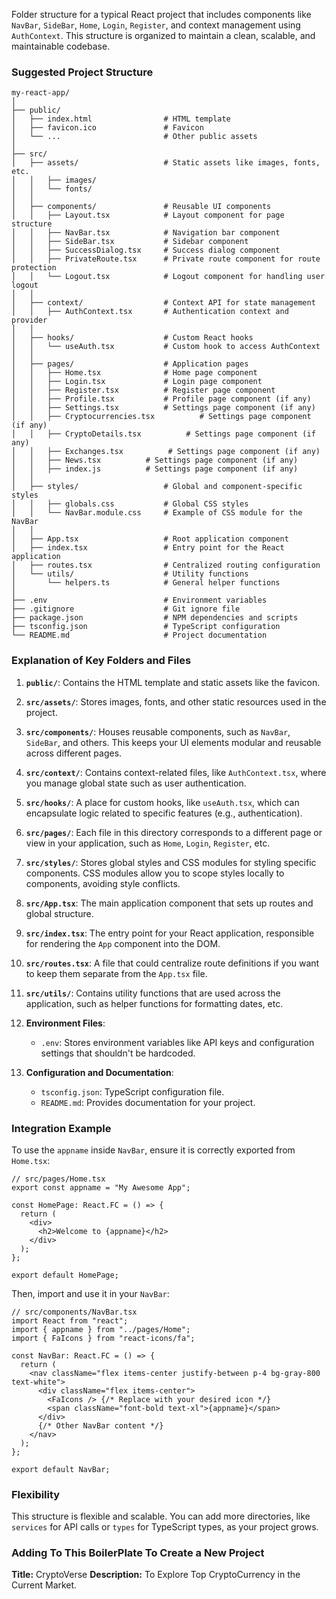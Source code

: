 Folder structure for a typical React project that includes components like `NavBar`, `SideBar`, `Home`, `Login`, `Register`, and context management using `AuthContext`. This structure is organized to maintain a clean, scalable, and maintainable codebase.

### Suggested Project Structure

```
my-react-app/
│
├── public/
│   ├── index.html                # HTML template
│   ├── favicon.ico               # Favicon
│   └── ...                       # Other public assets
│
├── src/
│   ├── assets/                   # Static assets like images, fonts, etc.
│   │   ├── images/
│   │   └── fonts/
│   │
│   ├── components/               # Reusable UI components
│   │   ├── Layout.tsx            # Layout component for page structure
│   │   ├── NavBar.tsx            # Navigation bar component
│   │   ├── SideBar.tsx           # Sidebar component
│   │   ├── SuccessDialog.tsx     # Success dialog component
│   │   ├── PrivateRoute.tsx      # Private route component for route protection
│   │   └── Logout.tsx            # Logout component for handling user logout
│   │
│   ├── context/                  # Context API for state management
│   │   ├── AuthContext.tsx       # Authentication context and provider
│   │
│   ├── hooks/                    # Custom React hooks
│   │   └── useAuth.tsx           # Custom hook to access AuthContext
│   │
│   ├── pages/                    # Application pages
│   │   ├── Home.tsx              # Home page component
│   │   ├── Login.tsx             # Login page component
│   │   ├── Register.tsx          # Register page component
│   │   ├── Profile.tsx           # Profile page component (if any)
│   │   ├── Settings.tsx          # Settings page component (if any)
│   │   ├── Cryptocurrencies.tsx          # Settings page component (if any)
│   │   ├── CryptoDetails.tsx          # Settings page component (if any)
│   │   ├── Exchanges.tsx          # Settings page component (if any)
│   │   ├── News.tsx          # Settings page component (if any)
│   │   ├── index.js          # Settings page component (if any)
│   │
│   ├── styles/                   # Global and component-specific styles
│   │   ├── globals.css           # Global CSS styles
│   │   └── NavBar.module.css     # Example of CSS module for the NavBar
│   │
│   ├── App.tsx                   # Root application component
│   ├── index.tsx                 # Entry point for the React application
│   ├── routes.tsx                # Centralized routing configuration
│   └── utils/                    # Utility functions
│       └── helpers.ts            # General helper functions
│
├── .env                          # Environment variables
├── .gitignore                    # Git ignore file
├── package.json                  # NPM dependencies and scripts
├── tsconfig.json                 # TypeScript configuration
└── README.md                     # Project documentation
```

### Explanation of Key Folders and Files

1. **`public/`**: Contains the HTML template and static assets like the favicon.
2. **`src/assets/`**: Stores images, fonts, and other static resources used in the project.

3. **`src/components/`**: Houses reusable components, such as `NavBar`, `SideBar`, and others. This keeps your UI elements modular and reusable across different pages.

4. **`src/context/`**: Contains context-related files, like `AuthContext.tsx`, where you manage global state such as user authentication.

5. **`src/hooks/`**: A place for custom hooks, like `useAuth.tsx`, which can encapsulate logic related to specific features (e.g., authentication).

6. **`src/pages/`**: Each file in this directory corresponds to a different page or view in your application, such as `Home`, `Login`, `Register`, etc.

7. **`src/styles/`**: Stores global styles and CSS modules for styling specific components. CSS modules allow you to scope styles locally to components, avoiding style conflicts.

8. **`src/App.tsx`**: The main application component that sets up routes and global structure.

9. **`src/index.tsx`**: The entry point for your React application, responsible for rendering the `App` component into the DOM.

10. **`src/routes.tsx`**: A file that could centralize route definitions if you want to keep them separate from the `App.tsx` file.

11. **`src/utils/`**: Contains utility functions that are used across the application, such as helper functions for formatting dates, etc.

12. **Environment Files**:

    - `.env`: Stores environment variables like API keys and configuration settings that shouldn't be hardcoded.

13. **Configuration and Documentation**:
    - `tsconfig.json`: TypeScript configuration file.
    - `README.md`: Provides documentation for your project.

### Integration Example

To use the `appname` inside `NavBar`, ensure it is correctly exported from `Home.tsx`:

```tsx
// src/pages/Home.tsx
export const appname = "My Awesome App";

const HomePage: React.FC = () => {
  return (
    <div>
      <h2>Welcome to {appname}</h2>
    </div>
  );
};

export default HomePage;
```

Then, import and use it in your `NavBar`:

```tsx
// src/components/NavBar.tsx
import React from "react";
import { appname } from "../pages/Home";
import { FaIcons } from "react-icons/fa";

const NavBar: React.FC = () => {
  return (
    <nav className="flex items-center justify-between p-4 bg-gray-800 text-white">
      <div className="flex items-center">
        <FaIcons /> {/* Replace with your desired icon */}
        <span className="font-bold text-xl">{appname}</span>
      </div>
      {/* Other NavBar content */}
    </nav>
  );
};

export default NavBar;
```

### Flexibility

This structure is flexible and scalable. You can add more directories, like `services` for API calls or `types` for TypeScript types, as your project grows.


### Adding To This BoilerPlate To Create a New Project 
**Title:** CryptoVerse
**Description:** To Explore Top CryptoCurrency in the Current Market.
